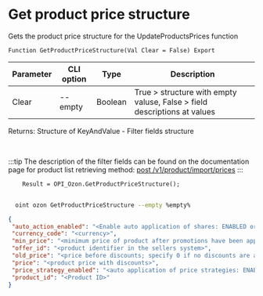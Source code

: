 ﻿---
sidebar_position: 8
---

# Get product price structure
 Gets the product price structure for the UpdateProductsPrices function



`Function GetProductPriceStructure(Val Clear = False) Export`

  | Parameter | CLI option | Type | Description |
  |-|-|-|-|
  | Clear | --empty | Boolean | True > structure with empty valuse, False > field descriptions at values |

  
  Returns:  Structure of KeyAndValue - Filter fields structure

<br/>

:::tip
The description of the filter fields can be found on the documentation page for product list retrieving method: [post /v1/product/import/prices](https://docs.ozon.ru/api/seller/#operation/ProductAPI_ImportProductsPrices)
:::
<br/>


```bsl title="Code example"
    Result = OPI_Ozon.GetProductPriceStructure();
```



```sh title="CLI command example"
    
  oint ozon GetProductPriceStructure --empty %empty%

```

```json title="Result"
{
 "auto_action_enabled": "<Enable auto application of shares: ENABLED or DISABLED>",
 "currency_code": "<currency>",
 "min_price": "<minimum price of product after promotions have been applied>",
 "offer_id": "<product identifier in the sellers system>",
 "old_price": "<price before discounts; specify 0 if no discounts are available>",
 "price": "<product price with discounts>",
 "price_strategy_enabled": "<auto application of price strategies: ENABLED or DISABLED>",
 "product_id": "<Product ID>"
}
```
